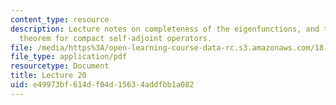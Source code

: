 ```yaml
---
content_type: resource
description: Lecture notes on completeness of the eigenfunctions, and the spectral
  theorem for compact self-adjoint operators.
file: /media/https%3A/open-learning-course-data-rc.s3.amazonaws.com/18-102-introduction-to-functional-analysis-spring-2009/e49973bf614df04d15634addfbb1a082_MIT18_102s09_lec20.pdf
file_type: application/pdf
resourcetype: Document
title: Lecture 20
uid: e49973bf-614d-f04d-1563-4addfbb1a082
---
```

